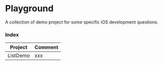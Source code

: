 # Playground
A collection of demo project for some specific iOS development questions.


### Index

|Project| Comment |
|-------|--------|
|ListDemo|xxx|
